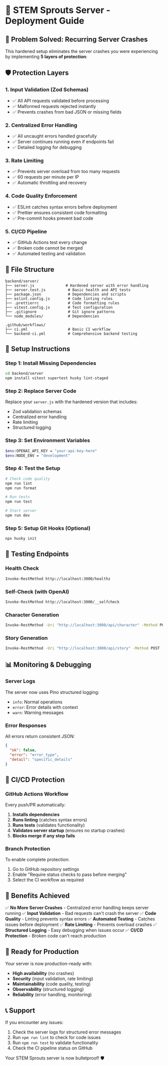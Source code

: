 # 🚀 STEM Sprouts Server - Deployment Guide

## 🎯 **Problem Solved: Recurring Server Crashes**

This hardened setup eliminates the server crashes you were experiencing by implementing **5 layers of protection**:

## 🛡️ **Protection Layers**

### **1. Input Validation (Zod Schemas)**
- ✅ All API requests validated before processing
- ✅ Malformed requests rejected instantly
- ✅ Prevents crashes from bad JSON or missing fields

### **2. Centralized Error Handling**
- ✅ All uncaught errors handled gracefully
- ✅ Server continues running even if endpoints fail
- ✅ Detailed logging for debugging

### **3. Rate Limiting**
- ✅ Prevents server overload from too many requests
- ✅ 60 requests per minute per IP
- ✅ Automatic throttling and recovery

### **4. Code Quality Enforcement**
- ✅ ESLint catches syntax errors before deployment
- ✅ Prettier ensures consistent code formatting
- ✅ Pre-commit hooks prevent bad code

### **5. CI/CD Pipeline**
- ✅ GitHub Actions test every change
- ✅ Broken code cannot be merged
- ✅ Automated testing and validation

## 📁 **File Structure**

```
backend/server/
├── server.js              # Hardened server with error handling
├── server.test.js          # Basic health and API tests
├── package.json            # Dependencies and scripts
├── eslint.config.js        # Code linting rules
├── .prettierrc             # Code formatting rules
├── vitest.config.js        # Test configuration
├── .gitignore              # Git ignore patterns
└── node_modules/           # Dependencies

.github/workflows/
├── ci.yml                  # Basic CI workflow
└── backend-ci.yml          # Comprehensive backend testing
```

## 🔧 **Setup Instructions**

### **Step 1: Install Missing Dependencies**
```bash
cd backend/server
npm install vitest supertest husky lint-staged
```

### **Step 2: Replace Server Code**
Replace your `server.js` with the hardened version that includes:
- Zod validation schemas
- Centralized error handling
- Rate limiting
- Structured logging

### **Step 3: Set Environment Variables**
```bash
$env:OPENAI_API_KEY = "your-api-key-here"
$env:NODE_ENV = "development"
```

### **Step 4: Test the Setup**
```bash
# Check code quality
npm run lint
npm run format

# Run tests
npm run test

# Start server
npm run dev
```

### **Step 5: Setup Git Hooks (Optional)**
```bash
npx husky init
```

## 🧪 **Testing Endpoints**

### **Health Check**
```bash
Invoke-RestMethod http://localhost:3000/healthz
```

### **Self-Check (with OpenAI)**
```bash
Invoke-RestMethod http://localhost:3000/__selfcheck
```

### **Character Generation**
```bash
Invoke-RestMethod -Uri "http://localhost:3000/api/character" -Method POST -ContentType "application/json" -Body '{"prompt": "Create a curious fox scientist"}'
```

### **Story Generation**
```bash
Invoke-RestMethod -Uri "http://localhost:3000/api/story" -Method POST -ContentType "application/json" -Body '{"topic": "volcano science", "characters": []}'
```

## 📊 **Monitoring & Debugging**

### **Server Logs**
The server now uses Pino structured logging:
- `info`: Normal operations
- `error`: Error details with context
- `warn`: Warning messages

### **Error Responses**
All errors return consistent JSON:
```json
{
  "ok": false,
  "error": "error_type",
  "detail": "specific_details"
}
```

## 🚨 **CI/CD Protection**

### **GitHub Actions Workflow**
Every push/PR automatically:
1. **Installs dependencies**
2. **Runs linting** (catches syntax errors)
3. **Runs tests** (validates functionality)
4. **Validates server startup** (ensures no startup crashes)
5. **Blocks merge if any step fails**

### **Branch Protection**
To enable complete protection:
1. Go to GitHub repository settings
2. Enable "Require status checks to pass before merging"
3. Select the CI workflow as required

## 🎉 **Benefits Achieved**

✅ **No More Server Crashes** - Centralized error handling keeps server running
✅ **Input Validation** - Bad requests can't crash the server
✅ **Code Quality** - Linting prevents syntax errors
✅ **Automated Testing** - Catches issues before deployment
✅ **Rate Limiting** - Prevents overload crashes
✅ **Structured Logging** - Easy debugging when issues occur
✅ **CI/CD Protection** - Broken code can't reach production

## 🚀 **Ready for Production**

Your server is now production-ready with:
- **High availability** (no crashes)
- **Security** (input validation, rate limiting)
- **Maintainability** (code quality, testing)
- **Observability** (structured logging)
- **Reliability** (error handling, monitoring)

## 📞 **Support**

If you encounter any issues:
1. Check the server logs for structured error messages
2. Run `npm run lint` to check for code issues
3. Run `npm run test` to validate functionality
4. Check the CI pipeline status on GitHub

Your STEM Sprouts server is now bulletproof! 🛡️ 